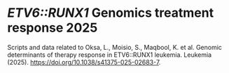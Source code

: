 # _ETV6::RUNX1_ Genomics treatment response 2025
Scripts and data related to Oksa, L., Moisio, S., Maqbool, K. et al. Genomic determinants of therapy response in ETV6::RUNX1 leukemia. Leukemia (2025). https://doi.org/10.1038/s41375-025-02683-7.
